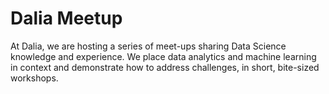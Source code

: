 # Dalia Meetup

At Dalia, we are hosting a series of meet-ups sharing Data Science knowledge and experience. We place data analytics and machine learning in context and demonstrate how to address challenges, in short, bite-sized workshops. 